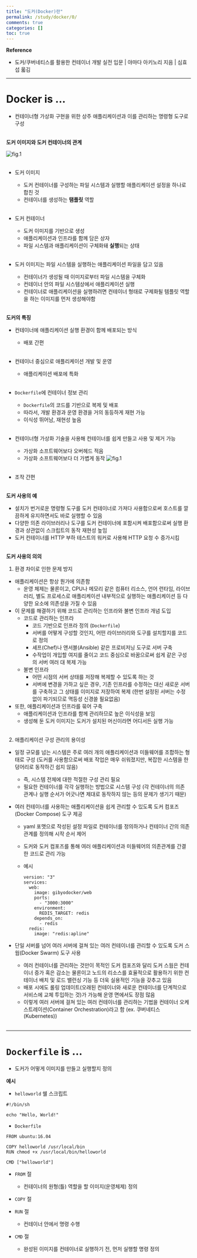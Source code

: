 ```yaml
---
title: "도커(Docker)란"
permalink: /study/docker/0/
comments: true
categories: []
toc: true
---
```


**Reference**
- 도커/쿠버네티스를 활용한 컨테이너 개발 실전 입문 | 야마다 아키노리 지음 | 심효섭 옯김

---

# Docker is ...

- 컨테이너형 가상화 구현을 위한 상주 애플리케이션과 이를 관리하는 명령형 도구로 구성
<br><br>

**도커 이미지와 도커 컨테이너의 관계**

![fig.1](../images/0-1.png)
<br><br>

- 도커 이미지
  - 도커 컨테이너를 구성하는 파일 시스템과 실행할 애플리케이션 설정을 하나로 합친 것
  - 컨테이너를 생성하는 **탬플릿** 역할
<br><br>

- 도커 컨테이너
  - 도커 이미지를 기반으로 생성
  - 애플리케이션과 인프라를 함께 담은 상자
  - 파일 시스템과 애플리케이션이 구체화돼 **실행**되는 상태
<br><br>

- 도커 이미지는 파일 시스템을 실행하는 애플리케이션 파일을 담고 있음
  - 컨테이너가 생성될 때 이미지로부터 파일 시스템을 구체화
  - 컨테이너 안의 파일 시스템상에서 애플리케이션 실행
  - 컨테이너로 애플리케이션을 실행하려면 컨테이너 형태로 구제화될 템플릿 역할을 하는 이미지를 먼저 생성해야함
<br><br>

**도커의 특징**

- 컨테이너에 애플리케이션 실행 환경이 함께 배포되는 방식
  - 배포 간편
<br><br>

- 컨테이너 중심으로 애플리케이션 개발 및 운영
  - 애플리케이션 배포에 특화
<br><br>

- `Dockerfile`에 컨테이너 정보 관리
  - `Dockerfile`의 코드를 기반으로 복제 및 배포
  - 따라서, 개발 환경과 운영 환경을 거의 동등하게 재현 가능
  - 이식성 뛰어남, 재현성 높음
<br><br>

- 컨테이너형 가상화 기술을 사용해 컨테이너를 쉽게 만들고 사용 및 제거 가능
  - 가상화 소프트웨어보다 오버헤드 적음
  - 가상화 소프트웨어보다 더 가볍게 동작
  ![fig.1](../images/0-2.png)
<br><br>

- 조작 간편
<br><br>

**도커 사용의 예**

- 설치가 번거로운 명령형 도구를 도커 컨테이너로 가져다 사용함으로써 호스트를 깔끔하게 유지하면서도 바로 실행할 수 있음
- 다양한 의존 라이브러리나 도구를 도커 컨테이너에 포함시켜 배포함으로써 실행 환경과 상관없이 스크립트의 동작 재현성 높임
- 도커 컨테이너를 HTTP 부하 테스트의 워커로 사용해 HTTP 요청 수 증가시킴
<br><br>

**도커 사용의 의의**

1. 환경 차이로 인한 문제 방지
- 애플리케이션은 항상 뭔가에 의존함
  - 운영 체제는 물론이고, CPU나 메모리 같은 컴퓨터 리소스, 언어 런타임, 라이브러리, 별도 프로세스로 애플리케이션 내부적으로 실행하는 애플리케이션 등 다양한 요소에 의존성을 가질 수 있음
- 이 문제를 해결하기 위해 코드로 관리하는 인프라와 불변 인프라 개념 도입
  - 코드로 관리하는 인프라
    - 코드 기반으로 인프라 정의 (`Dockerfile`)
    - 서버를 어떻게 구성할 것인지, 어떤 라이브러리와 도구를 설치할지를 코드로 정의
    - 셰프(Chef)나 앤서블(Ansible) 같은 프로비저닝 도구로 서버 구축
    - 수작업이 개입할 여지를 줄이고 코드 중심으로 바꿈으로써 쉽게 같은 구성의 서버 여러 대 복제 가능
  - 불변 인프라
    - 어떤 시점의 서버 상태를 저장해 복제할 수 있도록 하는 것
    - 서버에 변경을 가하고 싶은 경우, 기존 인프라를 수정하는 대신 새로운 서버를 구축하고 그 상태를 이미지로 저장하여 복제
      (한번 설정된 서버는 수정 없이 파기되므로 멱등성 신경쓸 필요없음)
- 또한, 애플리케이션과 인프라를 묶어 구축
  - 애플리케이션과 인프라를 함께 관리하므로 높은 이식성을 보임
  - 생성해 둔 도커 이미지는 도커가 설치된 머신이라면 어디서든 실행 가능
<br><br>

2. 애플리케이션 구성 관리의 용이성
- 일정 규모를 넘는 시스템은 주로 여러 개의 애플리케이션과 미들웨어를 조합하는 형태로 구성
    (도커를 사용함으로써 배포 작업은 매우 쉬워졌지만, 복잡한 시스템을 한 덩어리로 동작하긴 쉽지 않음)
  - 즉, 시스템 전체에 대한 적절한 구성 관리 필요
  - 필요한 컨테이너를 각각 실행하는 방법으로 시스템 구성
    (각 컨테이너의 의존 관계나 실행 순서가 어긋나면 제대로 동작하지 않는 등의 문제가 생기기 때문)
- 여러 컨테이너를 사용하는 애플리케이션을 쉽게 관리할 수 있도록 도커 컴포즈(Docker Compose) 도구 제공
  - yaml 포맷으로 작성된 설정 파일로 컨테이너를 정의하거나 컨테이너 간의 의존 관계를 정의해 시작 순서 제어
  - 도커와 도커 컴포즈를 통해 여러 애플리케이션과 미들웨어의 의존관계를 간결한 코드로 관리 가능
  - 예시

    ```
    version: "3"
    services:
      web:
        image: gibyodocker/web
        ports:
          - "3000:3000"
        environment:
          REDIS_TARGET: redis
        depends_on:
          - redis
      redis:
        image: "redis:apline"
    ```

- 단일 서버를 넘어 여러 서버에 걸쳐 있는 여러 컨테이너를 관리할 수 있도록 도커 스웜(Docker Swarm) 도구 사용
  - 여러 컨테이너를 관리하는 것만이 목적인 도커 컴포즈와 달리 도커 스웜은 컨테이너 증가 혹은 감소는 물론이고 노드의 리소스를 효율적으로 활용하기 위한 컨테이너 배치 및 로드 밸런싱 기능 등 더욱 실용적인 기능을 갖추고 있음
  - 배포 시에도 롤링 업데이트(오래된 컨테이너와 새로운 컨테이너를 단계적으로 서비스에 교체 투입하는 것)가 가능해 운영 면에서도 장점 많음
  - 이렇게 여러 서버에 걸쳐 있는 여러 컨테이너를 관리하는 기법을 컨테이너 오케스트레이션(Container Orchestration)라고 함
    (ex. 쿠버네티스(Kubernetes))
<br><br>

---

# `Dockerfile` is ...

- 도커가 어떻게 이미지를 만들고 실행할지 정의

**예시**

- `helloworld` 쉘 스크립트

```
#!/bin/sh

echo "Hello, World!"
```


- `Dockerfile`

```
FROM ubuntu:16.04

COPY helloworld /usr/local/bin
RUN chmod +x /usr/local/bin/helloworld

CMD ["helloworld"]
```

- `FROM` 절
  - 컨테이너의 원형(틀) 역할을 할 이미지(운영체제) 정의

- `COPY` 절

- `RUN` 절
  - 컨테이너 안에서 명령 수행

- `CMD` 절
  - 완성된 이미지를 컨테이너로 실행하기 전, 먼저 실행할 명령 정의
